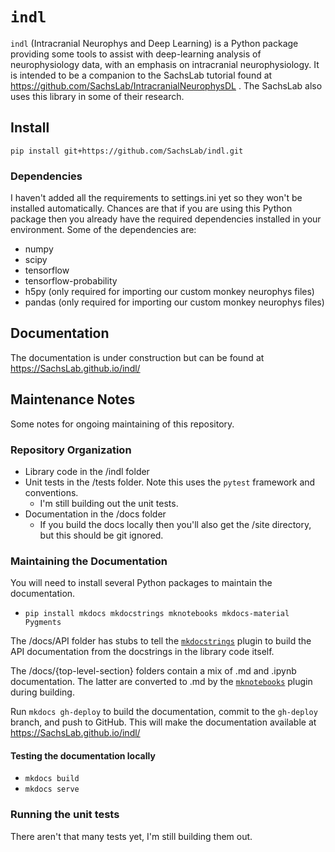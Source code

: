 # `indl`

`indl` (Intracranial Neurophys and Deep Learning) is a Python package providing some tools to assist with deep-learning analysis of neurophysiology data, with an emphasis on intracranial neurophysiology. It is intended to be a companion to the SachsLab tutorial found at https://github.com/SachsLab/IntracranialNeurophysDL . The SachsLab also uses this library in some of their research.

## Install

`pip install git+https://github.com/SachsLab/indl.git`

### Dependencies

I haven't added all the requirements to settings.ini yet so they won't be installed automatically. Chances are that if you are using this Python package then you already have the required dependencies installed in your environment. Some of the dependencies are:

* numpy
* scipy
* tensorflow
* tensorflow-probability
* h5py (only required for importing our custom monkey neurophys files)
* pandas (only required for importing our custom monkey neurophys files)

## Documentation

The documentation is under construction but can be found at https://SachsLab.github.io/indl/

## Maintenance Notes

Some notes for ongoing maintaining of this repository.

### Repository Organization

* Library code in the /indl folder
* Unit tests in the /tests folder. Note this uses the `pytest` framework and conventions.
  * I'm still building out the unit tests.
* Documentation in the /docs folder
  * If you build the docs locally then you'll also get the /site directory, but this should be git ignored.

### Maintaining the Documentation

You will need to install several Python packages to maintain the documentation.

* `pip install mkdocs mkdocstrings mknotebooks mkdocs-material Pygments`

The /docs/API folder has stubs to tell the [`mkdocstrings`](https://github.com/mkdocstrings/mkdocstrings) plugin to build the API documentation from the docstrings in the library code itself.

The /docs/{top-level-section} folders contain a mix of .md and .ipynb documentation. The latter are converted to .md by the [`mknotebooks`](https://github.com/greenape/mknotebooks/projects) plugin during building.

Run `mkdocs gh-deploy` to build the documentation, commit to the `gh-deploy` branch, and push to GitHub. This will make the documentation available at https://SachsLab.github.io/indl/

#### Testing the documentation locally

* `mkdocs build`
* `mkdocs serve`

### Running the unit tests

There aren't that many tests yet, I'm still building them out.
